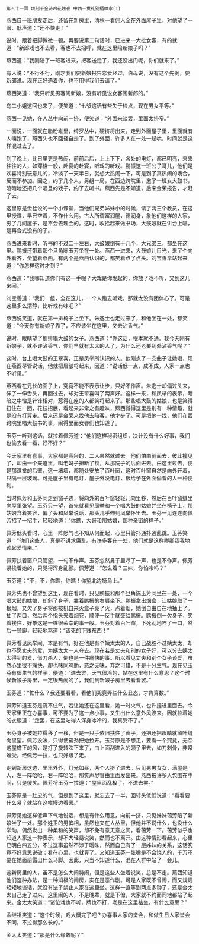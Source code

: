    第五十一回 顷刻千金诗吟花烛夜 中西一贯礼别缙绅家(1) 

   燕西自一班朋友走后，还留在新房里，清秋一看佣人全在外面屋子里，对他望了一眼，低声道：“还不快走！”

   说时，跟着把脚微微一顿。再要说第二句话时，已进来一大批女客，有的就道：“新郎戏也不去看，客也不去招呼，就在这里陪新娘子吗？”

   燕西道：“我刚陪了一班客进来，把客送走了，我还没出门呢，你们就来了。”

   有人说：“不行不行，刚才我们要新娘报告恋爱经过，伯母说，没有这个先例，要新郎说。现在正好遇着你，也不用得我们去请了。”

   燕西笑道：“我只听见男客闹新娘，没有听见说女客闹新郎的。”

   乌二小姐这回也来了，便笑道：“七爷这话有些失于检点，现在男女平等。”

   燕西一见她，在人丛中向前一挤，便笑道：“外面来谈罢，里面太挤窄。”

   一面说，一面就在脂粉堆里，绮罗丛中，硬挤将出来。走到外面屋子里，里面就有人嚷跑了，燕西头也不回径自走了。到了外面，许多人在一处一起哄，时间就是这样混过去了。

   到了晚上，比日里更是热闹，前前后后，上上下下，各处的电灯，都已明亮，来来往往的人，如穿梭一般，赴宴的赴宴，听戏的听戏。鹏振这一班公子哥儿，他们是欢喜特别玩意儿的，冷淡了一天半日，就想大热闹一下，可是到了真热闹的场合，反而不参加。因之，约了几个人，另组一局，在西边跨院里，邀了一班女大鼓书，暗暗地还把几个唱旦的戏子，约了去听书。燕西先是不知道，后来金荣报告，才赶了去。

   这里原是金铨设的一个小课堂，当他们兄弟姊妹小的时候，请了两三个教员，在这里授课，早已空着，不作什么用。古人所谓富润屋，德润身，象他们这样的人家，穷了几间屋子，是不会去理会的。这时，收拾起来做书场，大鼓娘就在讲台上唱，是再合式没有的了。

   燕西进来看时，听书的不过二十左右，大鼓娘倒有十几个，大兄弟三，都坐在这里。鹏振还带着那个旦角陈玉芳坐在一处。燕西一进来，大鼓娘儿目光，来了个向外看齐，全望着燕西。有两个是燕西认识的，都笑着点了点头。刘宝善早站起来道：“你怎样这时才到？”

   燕西道：“我哪知道你们有这一手呢？大戏是你发起的，你放了戏不听，又到这儿来闹。”

   刘宝善道：“我们一组，全在这儿，一个人跑去听戏，那就太没有团体心了。可是这里多么清静，比听戏有味吧？”

   燕西说笑道，就在第一排椅子上坐下。朱逸士也走过来了，和他坐在一处，都笑道：“今天你有新娘子靠了，不应该坐在这里，又去沾香气。”

   说时，眼睛望了那排唱大鼓的女子。燕西道：“你这话，根本就不通。我今天刚有新娘子，就不许沾香气，你们早就有太太的人了，为什么还老要到处沾香气呢？”

   这时，台上唱大鼓的王翠喜，正是凤举所认识的人。他刚点了一支曲子让她唱，现在燕西尽管说话，他就把眉皱将起来，因道：“说话低一点，成不成，人家一点也不听见。”

   燕西看在兄长的面子上，究竟不能不表示让步，只好不作声。朱逸士却偏过头来，伸了一伸舌头，再回过去，却对王翠喜叫了两声好。这样一来，和凤举的表示，暗暗之中恰是针锋相对，惹得在座的人都笑将起来了。那些唱大鼓的姑娘，也是笑得扭住在一团，花枝招展，看起来非常之有趣味，燕西觉得这里是别有一种情趣，就是没有打算走。后来还是金荣来找他去陪客，他才步了。可是把他一找，他们在西跨院里唱大鼓书的事，闹得里面女眷们也知道了。

   玉芬一听到这话，就拉着佩芳道：“他们这样秘密组织，决计没有什么好事，我们也偷去看一看，好不好？”

   今天家里有喜事，大家都是高兴的，二人果然就过去。他们怕由前面去，彼此撞见了，却由一个夹道里，叫老妈子扭断了锁，从那院子的后面进去。由这里过去，便是那课堂的后壁，这一堵墙，都随处安放了百叶窗，这时百叶窗自然是向外开着，只隔一层玻璃。可是屋子里有电灯，屋子外没电灯，很给予在外面偷看的人一种便利。

   当时佩芳和玉芬同走到窗子边，将向外的百叶窗轻轻儿向里移，然后在百叶窗缝里向屋里张望。玉芬只一望，首先就看见凤举和一个唱大鼓的姑娘并坐在椅子上，那姑娘含着笑容，偏了头和凤举说话，那头几乎伸到凤举怀里去。玉芬一见连连向佩芳招了一招手，轻轻地道：“你瞧，大哥和那姑娘，那种亲密的样子。”

   佩芳低头看时，心里一阵怒气也不知从何而起，心里只管扑通扑通乱跳。玉芬笑道：“他们这些人，真是不讲求廉耻。有许多客在一处，他们就是这样卿卿我我地谈起爱情来。”

   佩芳扶着窗户只管望，一句不作声。玉芬忽然鼻子里哼了一声，也是不作声。佩芳紧挨着她的，只觉得浑身乱颤。佩芳道：“怎么着？三妹，你怕冷吗？”

   玉芬道：“不，不，你瞧，你瞧！你望北边犄角上。”

   佩芳先也不曾望到这里，现在看时，只见鹏振和那个旦角陈玉芳同坐在一处，一个唱大鼓的姑娘，却斜了身子，靠着鹏振的右肩坐下。鹏振拿出烟盒，让姑娘取了一根烟，又欠了身子将那按机自来火盒子亮了火，点着烟，她倒自由自在地抽上了。抽了两口，然后两个指头夹着烟卷，顺便一反手就交给鹏振。鹏振倒一欠身子，笑着接住，好象这是一桩很荣幸的事一般。玉芬对着百叶窗，下死劲地啐了一口，然后一顿脚，轻轻地骂道：“该死的下贱东西！”

   佩芳看见凤举闹，本是有气，好在他是有个姨太太的人，自己战胜不过姨太太，却也不愿丈夫的爱，为姨太太一人夺去。现在若是丈夫和别的女子好，可以分去姨太太得到的爱，借刀杀人，倒也是一件痛快的事。所以看见丈夫和别个女子谈爱，虽然心里很不痛快，却也味同鸡肋，恋之无味，弃之可惜，不是十分生气。现在见玉芬有很生气的样子，便道：“进去罢，天气很冷的，站在这里有什么意思？这个时候新娘子房里，一定很热闹的了，我们到新娘子房里去看看罢。”

   玉芬道：“忙什么？我还要看看，看他们究竟弄些什么丑态，才肯算数。”

   佩芳知道玉芬是沉不住气，若让她还在这里看，她一时火气，也许撞进里面去。今天家里正在办喜事，可不要为了这一点小事，又生出什么意外风波来。因就拉着她的衣服道：“走罢，在这里站得人浑身冰冷的，我真受不了。”

   玉芬身子被她拉得移了一移，但是一只手依旧扶住了窗子，还把还把眼睛就窗叶缝向里望。佩芳没法，只得使蛮劲把她拉开。玉芬原是不想走，要看一个究竟，无奈这屋檐下的风，是打了旋转吹下来了，由上面刮进入的领子里去，如刀刺骨，非常难受。经佩芳一拉，也只好跟了走。

   走到新房这边，里里外外，灯光如昼，两个人挤了进去。只见男男女女，满屋是人，左一阵哈哈，右一阵哈哈，那笑声尽管由里面发出来。燕西被许多人包围在中间，只是傻笑。佩芳将玉芬一拉道：“屋里面乱极了，不进去罢。”

   玉芬原是一肚皮的气，但是到了这里，就忘去了一半，回转头低低说道：“看看要什么紧？就站在这帷幔边看罢。”

   佩芳见她这样低声下气地说话，想是有什么用意，向前一挤，只见妹妹蔼芳陪了新娘坐了一处。那个姓卫的男傧相，虽然也夹在人丛里，但他并不说什么，也没什么举动，偶然发出一种柔和的笑声，却不免有意无意之间，看蔼芳一下。蔼芳似乎也知道人家这一种表示，却不大轻易说笑，然而也不离开。由这种情形看起来，心里已明白四五分，不过这事虽然不涉于暧昧，然而自己有了一层姊妹的关系，这话究竟不好意思说破；看在心里，也就算了。又知道玉芬一张嘴是不会饶人的，千万不要在她面前露出什么马脚。因此，只当不知道什么，混在人群中站了一会儿。

   这新房里的人，虽不是怎么大闹特闹，但是这些人坐着说笑，总是不走。燕西知道他们这种办法，是一种消极的闹房，实在是恶作剧。可是人家既不曾闹，而又规规矩矩地谈话，就没有法子禁止人家在这里坐。这样一直等到两点多钟了，还是金太太自己走了过来，这里闹的人，不是晚辈，就是下僚，大家就不约而同地都站了起来。金太太笑道：“诸位戏也不听，牌也不打，老是在这里枯坐，有什么意思？”

   孟继祖笑道：“这个时候，戏大概完了吧？办喜事人家的堂会，和做生日人家堂会不同，不拉得那么长的。”

   金太太笑道：“那是什么缘故呢？”

